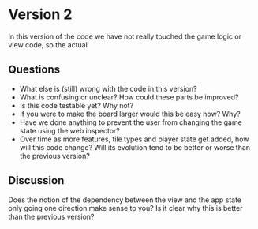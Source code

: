 # Version 2

In this version of the code we have not really touched the game logic or view
code, so the actual 

## Questions

   * What else is (still) wrong with the code in this version? 
   * What is confusing or unclear? How could these parts be improved?
   * Is this code testable yet? Why not?
   * If you were to make the board larger would this be easy now? Why?
   * Have we done anything to prevent the user from changing the game state 
     using the web inspector?
   * Over time as more features, tile types and player state get added, how will
     this code change? Will its evolution tend to be better or worse than the
     previous version?


## Discussion

Does the notion of the dependency between the view and the app state only going
one direction make sense to you? Is it clear why this is better than the previous
version?
